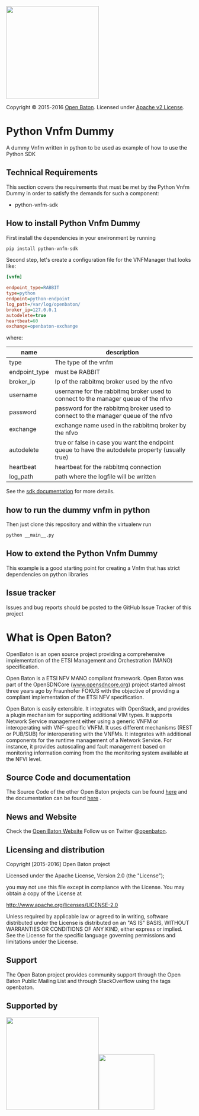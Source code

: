   <img src="https://raw.githubusercontent.com/openbaton/openbaton.github.io/master/images/openBaton.png" width="250"/>
  
  Copyright © 2015-2016 [Open Baton](http://openbaton.org). 
  Licensed under [Apache v2 License](http://www.apache.org/licenses/LICENSE-2.0).

# Python Vnfm Dummy
A dummy Vnfm written in python to be used as example of how to use the Python SDK

## Technical Requirements
This section covers the requirements that must be met by the Python Vnfm Dummy in order to satisfy the demands for such a component:

* python-vnfm-sdk

## How to install Python Vnfm Dummy

First install the dependencies in your environment by running

```bash
pip install python-vnfm-sdk
```

Second step, let's create a configuration file for the VNFManager that looks like:

```ini
[vnfm]

endpoint_type=RABBIT
type=python
endpoint=python-endpoint
log_path=/var/log/openbaton/
broker_ip=127.0.0.1
autodelete=true
heartbeat=60
exchange=openbaton-exchange

```

where:

| name            |    description                                   |
|-----------------|--------------------------------------------------|
| type            |   The type of the vnfm        |
| endpoint_type   |   must be RABBIT                                 |
| broker_ip       |   Ip of the rabbitmq broker used by the nfvo     |
| username        |   username for the rabbitmq broker used to connect to the manager queue of the nfvo|
| password        |   password for the rabbitmq broker used to connect to the manager queue of the nfvo|
| exchange        |   exchange name used in the rabbitmq broker by the nfvo |
| autodelete      |   true or false in case you want the endpoint queue to have the autodelete property (usually true) |
| heartbeat       |   heartbeat for the rabbitmq connection          |
| log_path        |   path where the logfile will be written        |


See the [sdk documentation](https://pypi.python.org/pypi/python-vnfm-sdk) for more details.

## how to run the dummy vnfm in python
 
Then just clone this repository and within the virtualenv run
 
```bash
python __main__.py
```

## How to extend the Python Vnfm Dummy

This example is a good starting point for creating a Vnfm that has strict dependencies on python libraries

## Issue tracker

Issues and bug reports should be posted to the GitHub Issue Tracker of this project

# What is Open Baton?

OpenBaton is an open source project providing a comprehensive implementation of the ETSI Management and Orchestration (MANO) specification.

Open Baton is a ETSI NFV MANO compliant framework. Open Baton was part of the OpenSDNCore (www.opensdncore.org) project started almost three years ago by Fraunhofer FOKUS with the objective of providing a compliant implementation of the ETSI NFV specification. 

Open Baton is easily extensible. It integrates with OpenStack, and provides a plugin mechanism for supporting additional VIM types. It supports Network Service management either using a generic VNFM or interoperating with VNF-specific VNFM. It uses different mechanisms (REST or PUB/SUB) for interoperating with the VNFMs. It integrates with additional components for the runtime management of a Network Service. For instance, it provides autoscaling and fault management based on monitoring information coming from the the monitoring system available at the NFVI level.

## Source Code and documentation

The Source Code of the other Open Baton projects can be found [here][openbaton-github] and the documentation can be found [here][openbaton-doc] .

## News and Website

Check the [Open Baton Website][openbaton]
Follow us on Twitter @[openbaton][openbaton-twitter].

## Licensing and distribution
Copyright [2015-2016] Open Baton project

Licensed under the Apache License, Version 2.0 (the "License");

you may not use this file except in compliance with the License.
You may obtain a copy of the License at

  http://www.apache.org/licenses/LICENSE-2.0

Unless required by applicable law or agreed to in writing, software
distributed under the License is distributed on an "AS IS" BASIS,
WITHOUT WARRANTIES OR CONDITIONS OF ANY KIND, either express or implied.
See the License for the specific language governing permissions and
limitations under the License.

## Support
The Open Baton project provides community support through the Open Baton Public Mailing List and through StackOverflow using the tags openbaton.

## Supported by
  <img src="https://raw.githubusercontent.com/openbaton/openbaton.github.io/master/images/fokus.png" width="250"/><img src="https://raw.githubusercontent.com/openbaton/openbaton.github.io/master/images/tu.png" width="150"/>

[fokus-logo]: https://raw.githubusercontent.com/openbaton/openbaton.github.io/master/images/fokus.png
[openbaton]: http://openbaton.org
[openbaton-doc]: http://openbaton.org/documentation
[openbaton-github]: http://github.org/openbaton
[openbaton-logo]: https://raw.githubusercontent.com/openbaton/openbaton.github.io/master/images/openBaton.png
[openbaton-mail]: mailto:users@openbaton.org
[openbaton-twitter]: https://twitter.com/openbaton
[tub-logo]: https://raw.githubusercontent.com/openbaton/openbaton.github.io/master/images/tu.png

